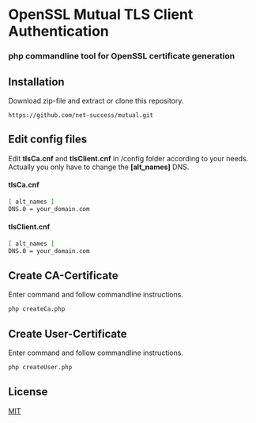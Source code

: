 # OpenSSL Mutual TLS Client Authentication

### php commandline tool for OpenSSL certificate generation

## Installation

Download zip-file and extract or clone this repository.

```git
https://github.com/net-success/mutual.git
```

## Edit config files

Edit **tlsCa.cnf** and **tlsClient.cnf** in /config folder according to your needs.
Actually you only have to change the **[alt_names]** DNS.

#### tlsCa.cnf

```bash
[ alt_names ]
DNS.0 = your_domain.com
```

#### tlsClient.cnf

```bash
[ alt_names ]
DNS.0 = your_domain.com
```

## Create CA-Certificate

Enter command and follow commandline instructions.

```bash
php createCa.php
```

## Create User-Certificate

Enter command and follow commandline instructions.

```bash
php createUser.php
```

## License

[MIT](https://choosealicense.com/licenses/mit/)
